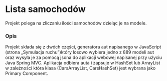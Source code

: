 <h1> Lista samochodów </h1>

Projekt polega na zliczaniu ilości samochodów dzieląc je na modele.

<h3> Opis </h3>

Projekt składa się z dwóch części, generatora aut napisanego w JavaScript (strona „Symulacja ruchu”)który losowo wybiera jedno z 889 modeli aut oraz wysyła je za pomocą jsona do aplikacji webowej napisanej przy użyciu Java Spring MVC. Aplikacja odbiera auta i zapsuje w HashSet lub ArrayList w zależności która klasa (CarsArrayList, CarsHashSet) jest wybrana jako Primary Component.
